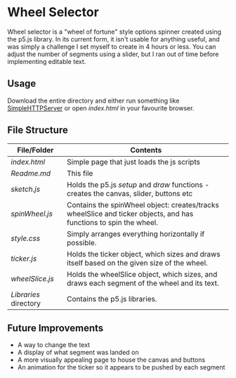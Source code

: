 # Wheel Selector

Wheel selector is a "wheel of fortune" style options spinner created using the p5.js library. In its current form, it isn't usable for anything useful, and was simply a challenge I set myself to create in 4 hours or less. You can adjust the number of segments using a slider, but I ran out of time before implementing editable text.

## Usage

Download the entire directory and either run something like [SimpleHTTPServer](https://docs.python.org/2/library/simplehttpserver.html) or open *index.html* in your favourite browser.

## File Structure

| File/Folder           | Contents                                                     |
| --------------------- | ------------------------------------------------------------ |
| *index.html*          | Simple page that just loads the js scripts                   |
| *Readme.md*           | This file                                                    |
| *sketch.js*           | Holds the p5.js *setup* and *draw* functions - creates the canvas, slider, buttons etc |
| *spinWheel.js*        | Contains the  spinWheel object: creates/tracks wheelSlice and ticker objects, and has functions to spin the wheel. |
| *style.css*           | Simply arranges everything horizontally if possible.         |
| *ticker.js*           | Holds the ticker object, which sizes and draws itself based on the given size of the wheel. |
| *wheelSlice.js*       | Holds the wheelSlice object, which sizes, and draws each segment of the wheel and its text. |
| *Libraries* directory | Contains the p5.js libraries.                                |

## Future Improvements

- A way to change the text
- A display of what segment was landed on
- A more visually appealing page to house the canvas and buttons
- An animation for the ticker so it appears to be pushed by each segment